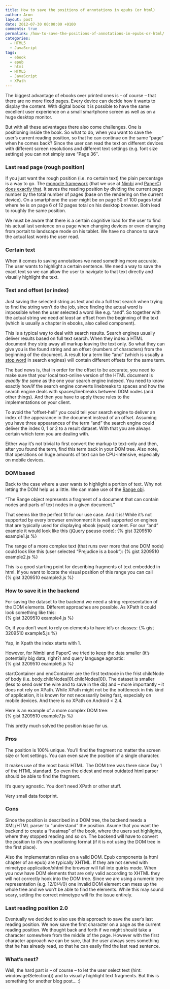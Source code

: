 ```yaml
---
title: How to save the positions of annotations in epubs (or html)
author: Aron
layout: post
date: 2012-07-30 00:00:00 +0100
comments: true
permalink: /how-to-save-the-positions-of-annotations-in-epubs-or-html/
categories:
  - HTML5
  - JavaScript
tags:
  - ebook
  - epub
  - html
  - HTML5
  - JavaScript
  - XPath
---
```

The biggest advantage of ebooks over printed ones is &#8211; of course &#8211; that there are no more fixed pages. Every device can decide how it wants to display the content. With digital books it is possible to have the same excellent user experience on a small smartphone screen as well as on a huge desktop monitor.

But with all these advantages there also come challenges. One is positioning inside the book. So what to do, when you want to save the user&#8217;s current reading position, so that he can continue on the same &#8220;page&#8221; when he comes back? Since the user can read the text on different devices with different screen resolutions and different text settings (e.g. font size settings) you can not simply save &#8220;Page 36&#8243;.

<!--more-->

### Last read page (rough position)

If you just want the rough position (i.e. no certain text) the plain percentage is a way to go. The <a href="https://github.com/joseph/Monocle" target="_blank">monocle framework</a> (that we use at <a href="http://nim.bi/" target="_blank">Nimbi</a> and <a href="http://paperc.com/" target="_blank">PaperC</a>) <a href="https://github.com/joseph/Monocle/issues/116" target="_blank">does exactly that</a>. It saves the reading position by dividing the current page number by the total number of pages (base on the rendering on the current device). On a smartphone the user might be on page 50 of 100 pages total where he is on page 6 of 12 pages total on his desktop browser. Both lead to roughly the same position.

We must be aware that there is a certain cognitive load for the user to find his actual last sentence on a page when changing devices or even changing from portait to landscape mode on his tablet. We have no chance to save the actual last words the user read.

### Certain text

When it comes to saving annotations we need something more accurate. The user wants to highlight a certain sentence. We need a way to save the exact text so we can allow the user to navigate to that text directly and visually highlight the text.

### Text and offset (or index)

Just saving the selected string as text and do a full text search when trying to find the string won&#8217;t do the job, since finding the actual word is impossible when the user selected a word like e.g. &#8220;and&#8221;. So together with the actual string we need *at least* an offset from the beginning of the text (which is usually a chapter in ebooks, also called component).

This is a typical way to deal with search results. Search engines usually deliver results based on full text search. When they index a HTML document they strip away all markup leaving the text only. So what they can give you is the found string and an offset (numbers of characters) from the beginning of the document. A result for a term like &#8220;and&#8221; (which is usually a <a href="http://en.wikipedia.org/wiki/Stop_words" target="_blank">stop word</a> in search engines) will contain different offsets for the same term.

The bad news is, that in order for the offset to be accurate, you need to make sure that your local text-online version of the HTML document is *exactly the same* as the one your search engine indexed. You need to know exactly how/if the search engine converts linebreaks to spaces and how the search engine deals with spaces/linebreaks between DOM nodes (and other things). And then you have to apply these rules to the implementations on your client.

To avoid the &#8220;offset-hell&#8221; you could tell your search engine to deliver an index of the appearance in the document instead of an offset. Assuming you have three appearances of the term &#8220;and&#8221; the search engine could deliver the index 0, 1 or 2 to a result dataset. With that you are always certain which term you are dealing with.

Either way it&#8217;s not trivial to first convert the markup to text-only and then, after you found the term, find this term back in your DOM tree. Also note, that operations on huge amounts of text can be CPU-intensive, especially on mobile devices.

### DOM based

Back to the case where a user wants to highlight a portion of text. Why not letting the DOM help us a little. We can make use of the <a href="https://developer.mozilla.org/en/DOM/range" target="_blank">Range obj</a>.

&#8220;The Range object represents a fragment of a document that can contain nodes and parts of text nodes in a given document.&#8221;

That seems like the perfect fit for our use case. And it is! While it&#8217;s not supported by every browser environment it is well supported on engines that are typically used for displaying ebook (epub) content. For our &#8220;and&#8221; example it would look like this (jQuery pseuso code):
{% gist 3209510 example1.js %}

The range of a more complex text (that runs over more that one DOM node) could look like this (user selected &#8220;Prejudice is a book&#8221;):
{% gist 3209510 example2.js %}

This is a good starting point for describing fragments of text embedded in html. If you want to locate the visual position of this range you can call  
{% gist 3209510 example3.js %}


### How to save it in the backend

For saving the dataset to the backend we need a string representation of the DOM elements. Different approaches are possible. As XPath it could look something like this:  
{% gist 3209510 example4.js %}
  
Or, if you don&#8217;t want to rely on elements to have id&#8217;s or classes:
{% gist 3209510 example5.js %}

  
Yap, in Xpath the index starts with 1. 

However, for Nimbi and PaperC we tried to keep the data smaller (it&#8217;s potentially big data, right?) and query language agnostic:  
{% gist 3209510 example6.js %}
  
startContainer and endContainer are the first textnode in the frist childNode of body (i.e. body.childNodes[0].childNodes[0]). The dataset is smaller (less to send over the wire and to save in the db) and &#8211; more importantly &#8211; it does not rely on XPath. While XPath might not be the bottleneck in this kind of application, it is known for not necessarily being fast, especially on mobile devices. And there is no XPath on Android < 2.4.

Here is an example of a more complex DOM tree:  
{% gist 3209510 example7.js %}
  
This pretty much solved the position issue for us.

### Pros

The position is 100% unique. You&#8217;ll find the fragment no matter the screen size or font settings. You can even save the position of a single character.

It makes use of the most basic HTML. The DOM tree was there since Day 1 of the HTML standard. So even the oldest and most outdated html parser should be able to find the fragment.

It&#8217;s query agnostic. You don&#8217;t need XPath or other stuff.

Very small data footprint.

### Cons

Since the position is described in a DOM tree, the backend needs a XML/HTML parser to &#8220;understand&#8221; the position. Asume that you want the backend to create a &#8220;heatmap&#8221; of the book, where the users set highlights, where they stopped reading and so on. The backend will have to convert the position to it&#8217;s own positioning format (if it is not using the DOM tree in the first place).

Also the implementation relies on a valid DOM. Epub components (a html chapter of an epub) are typically XHTML. If they are not served with mimetype application/xhtml the browser will fall into quirks mode. When you now have DOM elements that are only valid according to XHTML they will not correctly hook into the DOM tree. Since we are using a numeric tree representation (e.g. 12/0/4/0) one invalid DOM element can mess up the whole tree and we won&#8217;t be able to find the elements. While this may sound scary, setting the correct mimetype will fix the issue entirely.

### Last reading position 2.0

Eventually we decided to also use this approach to save the user&#8217;s last reading position. We now save the first character on a page as the current reading position. We thought back and forth if we might should take a character somewhere from the middle of the page. However with the first character approach we can be sure, that the user always sees something that he has already read, so that he can easily find the last read sentence.

### What&#8217;s next?

Well, the hard part is &#8211; of course &#8211; to let the user select text (hint: window.getSelection()) and to visually highlight text fragments. But this is something for another blog post&#8230; :)